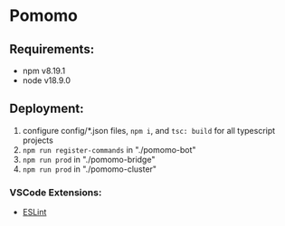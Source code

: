 # Pomomo

## Requirements:

- npm v8.19.1
- node v18.9.0

## Deployment:

1. configure config/\*.json files, `npm i`, and `tsc: build` for all typescript projects
2. `npm run register-commands` in "./pomomo-bot"
3. `npm run prod` in "./pomomo-bridge"
4. `npm run prod` in "./pomomo-cluster"

### VSCode Extensions:

- [ESLint](https://marketplace.visualstudio.com/items?itemName=dbaeumer.vscode-eslint)